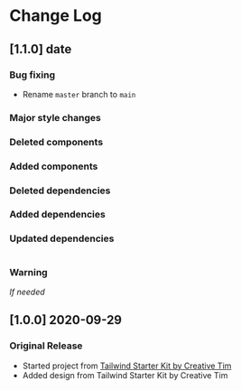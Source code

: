 # Change Log

## [1.1.0] date
### Bug fixing
- Rename `master` branch to `main`
### Major style changes

### Deleted components

### Added components

### Deleted dependencies

### Added dependencies

### Updated dependencies
```

```
### Warning
_If needed_

## [1.0.0] 2020-09-29
### Original Release
- Started project from [Tailwind Starter Kit by Creative Tim](https://www.creative-tim.com/learning-lab/tailwind-starter-kit/presentation?ref=na-changelog)
- Added design from Tailwind Starter Kit by Creative Tim
